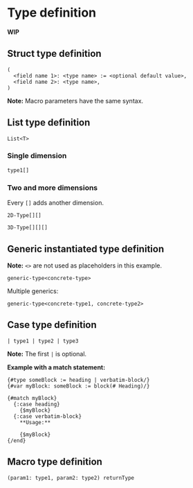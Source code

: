 # Type definition

**WIP**

## Struct type definition

```
(
  <field name 1>: <type name> := <optional default value>,
  <field name 2>: <type name>,
)
```

**Note:** Macro parameters have the same syntax.

## List type definition

`List<T>`

### Single dimension

```
type1[]
```

### Two and more dimensions

Every `[]` adds another dimension.

```
2D-Type[][]
```

```
3D-Type[][][]
```

## Generic instantiated type definition

**Note:** `<>` are not used as placeholders in this example.

```
generic-type<concrete-type>
```

Multiple generics:

```
generic-type<concrete-type1, concrete-type2>
```

## Case type definition

```
| type1 | type2 | type3
```

**Note:** The first `|` is optional.

**Example with a match statement:**

```
{#type someBlock := heading | verbatim-block/}
{#var myBlock: someBlock := block(# Heading)/}

{#match myBlock}
  {:case heading}
    {$myBlock}
  {:case verbatim-block}
    **Usage:**

    {$myBlock}
{/end}
```

## Macro type definition

```
(param1: type1, param2: type2) returnType
```
